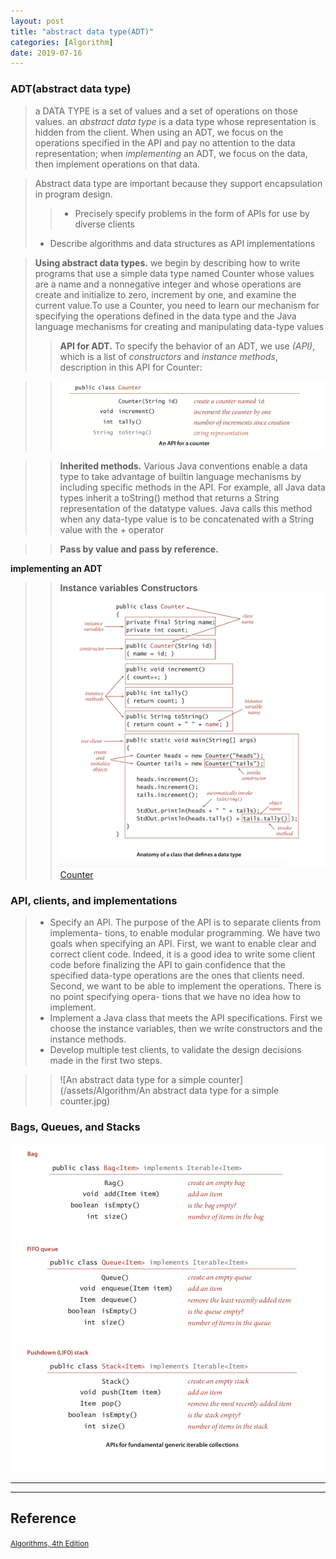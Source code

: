 ```yaml
---
layout: post
title: "abstract data type(ADT)"
categories: [Algorithm]
date: 2019-07-16
---
```


### ADT(abstract data type)
> a DATA TYPE is a set of values and a set of operations on those values.
> an *abstract data type* is a data type whose representation is hidden from the client. When using an ADT, we focus on the operations specified in the API and pay no attention to the data representation; when *implementing* an ADT, we focus on the data, then implement operations on that data.

> Abstract data type are important because they support encapsulation in program design.
>> - Precisely specify problems in the form of APIs for use by diverse clients
> - Describe algorithms and data structures as API implementations

>**Using abstract data types.**  we begin by describing how to write programs that use a simple data type named Counter whose values are a name and a nonnegative integer and whose operations are create and initialize to zero, increment by one, and examine the current value.To use a Counter, you need to learn our mechanism for specifying the operations defined in the data type and the Java language mechanisms for creating and manipulating data-type values  
>> **API for ADT.** To specify the behavior of an ADT, we use *(API)*, which is a list of *constructors* and *instance methods*, description in this API for Counter:  

>> ![API for Counter](/assets/Algorithm/api_counter.jpg)


>> **Inherited methods.** Various Java conventions enable a data type to take advantage of builtin language mechanisms by including specific methods in the API. For example, all Java data types inherit a toString() method that returns a String representation of the datatype values. Java calls this method when any data-type value is to be concatenated with a String value with the + operator

>> **Pass by value and pass by reference.**

**implementing an ADT**
>> **Instance variables**
>> **Constructors**
>> ![Counter implement](/assets/Algorithm/Counter.jpg)
[Counter](/assets/code/Algorithm/Counter.java)


### API, clients, and implementations
>- Specify an API. The purpose of the API is to separate clients from implementa- tions, to enable modular programming. We have two goals when specifying an API. First, we want to enable clear and correct client code. Indeed, it is a good idea to write some client code before finalizing the API to gain confidence that the specified data-type operations are the ones that clients need. Second, we want to be able to implement the operations. There is no point specifying opera- tions that we have no idea how to implement.
> - Implement a Java class that meets the API specifications. First we choose the instance variables, then we write constructors and the instance methods.
>- Develop multiple test clients, to validate the design decisions made in the first two steps.

>>![An abstract data type for a simple counter](/assets/Algorithm/An abstract data type for a simple counter.jpg)

### Bags, Queues, and Stacks
![BAGS, QUEUES, AND STACKS](/assets/Algorithm/Algorithm_bag_queue_stack.jpg)

























---


---
<h2>Reference</h2>

<small>[Algorithms, 4th Edition](https://algs4.cs.princeton.edu/home/)</small>
